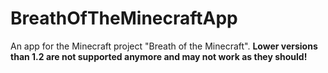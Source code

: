 # BreathOfTheMinecraftApp
An app for the Minecraft project "Breath of the Minecraft". **Lower versions than 1.2 are not supported anymore and may not work as they should!**
